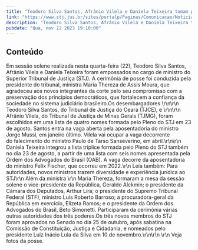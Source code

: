 ```yaml
---
title: "Teodoro Silva Santos, Afrânio Vilela e Daniela Teixeira tomam posse como ministros do STJ"
link: "https://www.stj.jus.br/sites/portalp/Paginas/Comunicacao/Noticias/2023/22112023-Teodoro-Silva-Santos--Afranio-Vilela-e-Daniela-Teixeira-tomam-posse-como-ministros-do-STJ.aspx"
description: "Teodoro Silva Santos, Afrânio Vilela e Daniela Teixeira tomam posse como ministros do STJ"
pubdate: "Qua, nov 22 2023 19:10:00"
---
```


## Conteúdo

Em sessão solene realizada nesta quarta-feira (22), Teodoro Silva Santos, Afrânio Vilela e Daniela Teixeira foram empossados no cargo de ministro do Superior Tribunal de Justiça (STJ). A cerimônia de posse foi conduzida pela presidente do tribunal, ministra Maria Thereza de Assis Moura, que agradeceu aos novos integrantes da corte pelo seu compromisso com a preservação dos princípios democráticos, que fortalecem a confiança da sociedade no sistema judiciário brasileiro.Os desembargadores \r\n\r\n   Teodoro Silva Santos, do Tribunal de Justiça do Ceará (TJCE), e \r\n\r\n   Afrânio Vilela, do Tribunal de Justiça de Minas Gerais (TJMG), foram escolhidos em uma lista de quatro nomes formada pelo Pleno do STJ em 23 de agosto. Santos entra na vaga aberta pela aposentadoria do ministro Jorge Mussi, em janeiro último. Vilela vai ocupar a vaga decorrente do falecimento do ministro Paulo de Tarso Sanseverino, em abril.\r\n\r\n   Daniela Teixeira integrou a lista tríplice formada pelo Pleno do STJ também no dia 23 de agosto, a partir de uma lista com seis nomes apresentada pela Ordem dos Advogados do Brasil (OAB). A vaga decorre da aposentadoria do ministro Felix Fischer, que ocorreu em 2022.\r\n   Leia também: Para autoridades, novos ministros trazem diversidade e experiência jurídica ao STJ\r\n   Além da ministra \r\n   Maria Thereza, formaram a mesa da sessão solene o vice-presidente da República, Geraldo Alckmin; o presidente da Câmara dos Deputados, Arthur Lira; o presidente do Supremo Tribunal Federal (STF), ministro Luís Roberto Barroso; a procuradora-geral da República em exercício, Elizeta Ramos; e o presidente da Ordem dos Advogados do Brasil, Beto Simonetti. Participaram da cerimônia várias outras autoridades dos três poderes.Os três novos membros do STJ foram aprovados no Senado no dia 25 de outubro, após sabatina na Comissão de Constituição, Justiça e Cidadania, e nomeados pelo presidente Luiz Inácio Lula da Silva em 10 de novembro.\r\n\r\n   \r\n      Veja fotos da posse.
